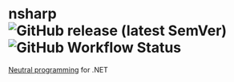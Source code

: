 # nsharp ![GitHub release (latest SemVer)](https://img.shields.io/github/v/release/defiant00/nsharp?sort=semver) ![GitHub Workflow Status](https://img.shields.io/github/workflow/status/defiant00/nsharp/Build)

[Neutral programming](Docs/neutral_programming.md) for .NET
